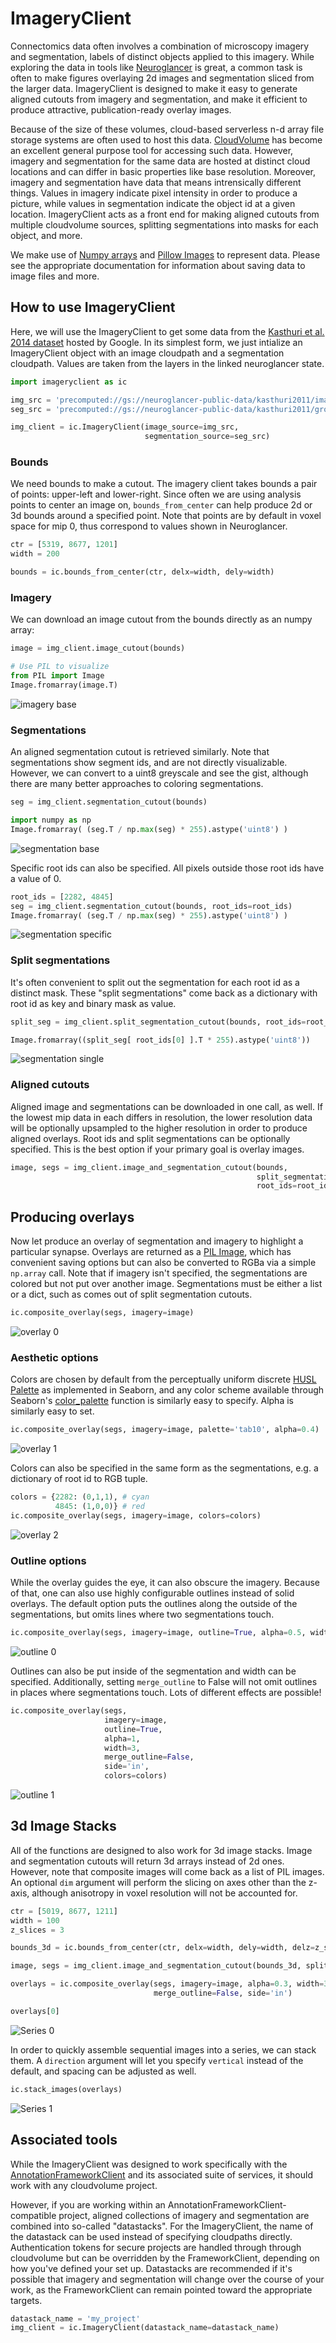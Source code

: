 # ImageryClient

Connectomics data often involves a combination of microscopy imagery and segmentation, labels of distinct objects applied to this imagery.
While exploring the data in tools like [Neuroglancer](https://github.com/google/neuroglancer) is great, a common task is often to make figures overlaying 2d images and segmentation sliced from the larger data.
ImageryClient is designed to make it easy to generate aligned cutouts from imagery and segmentation, and make it efficient to produce attractive, publication-ready overlay images.

Because of the size of these volumes, cloud-based serverless n-d array file storage systems are often used to host this data.
[CloudVolume](https://github.com/seung-lab/cloud-volume/) has become an excellent general purpose tool for accessing such data.
However, imagery and segmentation for the same data are hosted at distinct cloud locations and can differ in basic properties like base resolution.
Moreover, imagery and segmentation have data that means intrensically different things.
Values in imagery indicate pixel intensity in order to produce a picture, while values in segmentation indicate the object id at a given location.
ImageryClient acts as a front end for making aligned cutouts from multiple cloudvolume sources, splitting segmentations into masks for each object, and more.

We make use of [Numpy arrays](http://numpydoc.readthedocs.io) and [Pillow Images](https://pillow.readthedocs.io/) to represent data.
Please see the appropriate documentation for information about saving data to image files and more.

## How to use ImageryClient

Here, we will use the ImageryClient to get some data from the [Kasthuri et al. 2014 dataset](https://neuroglancer-demo.appspot.com/fafb.html#!gs://fafb-ffn1/main_ng.json) hosted by Google.
In its simplest form, we just intialize an ImageryClient object with an image cloudpath and a segmentation cloudpath.
Values are taken from the layers in the linked neuroglancer state.

```python
import imageryclient as ic

img_src = 'precomputed://gs://neuroglancer-public-data/kasthuri2011/image_color_corrected'
seg_src = 'precomputed://gs://neuroglancer-public-data/kasthuri2011/ground_truth'

img_client = ic.ImageryClient(image_source=img_src,
                              segmentation_source=seg_src)
```

### Bounds

We need bounds to make a cutout.
The imagery client takes bounds a pair of points: upper-left and lower-right.
Since often we are using analysis points to center an image on, `bounds_from_center` can help produce 2d or 3d bounds around a specified point.
Note that points are by default in voxel space for mip 0, thus correspond to values shown in Neuroglancer.

```python
ctr = [5319, 8677, 1201]
width = 200

bounds = ic.bounds_from_center(ctr, delx=width, dely=width)
```

### Imagery

We can download an image cutout from the bounds directly as an numpy array:

```python
image = img_client.image_cutout(bounds)

# Use PIL to visualize
from PIL import Image
Image.fromarray(image.T)
```

![imagery base](example_images/img_base.png)

### Segmentations

An aligned segmentation cutout is retrieved similarly.
Note that segmentations show segment ids, and are not directly visualizable.
However, we can convert to a uint8 greyscale and see the gist, although there are many better approaches to coloring segmentations.

```python
seg = img_client.segmentation_cutout(bounds)

import numpy as np
Image.fromarray( (seg.T / np.max(seg) * 255).astype('uint8') )
```

![segmentation base](example_images/seg_base.png)

Specific root ids can also be specified. All pixels outside those root ids have a value of 0.

```python
root_ids = [2282, 4845]
seg = img_client.segmentation_cutout(bounds, root_ids=root_ids)
Image.fromarray( (seg.T / np.max(seg) * 255).astype('uint8') )
```

![segmentation specific](example_images/seg_specific.png)


### Split segmentations

It's often convenient to split out the segmentation for each root id as a distinct mask. These "split segmentations" come back as a dictionary with root id as key and binary mask as value.

```python
split_seg = img_client.split_segmentation_cutout(bounds, root_ids=root_ids)

Image.fromarray((split_seg[ root_ids[0] ].T * 255).astype('uint8'))
```

![segmentation single](example_images/seg_single.png)


### Aligned cutouts

Aligned image and segmentations can be downloaded in one call, as well.
If the lowest mip data in each differs in resolution, the lower resolution data will be optionally upsampled to the higher resolution in order to produce aligned overlays.
Root ids and split segmentations can be optionally specified. This is the best option if your primary goal is overlay images.

```python
image, segs = img_client.image_and_segmentation_cutout(bounds,
                                                       split_segmentations=True,
                                                       root_ids=root_ids)
```

## Producing overlays

Now let produce an overlay of segmentation and imagery to highlight a particular synapse.
Overlays are returned as a [PIL Image](https://pillow.readthedocs.io/en/stable/), which has convenient saving options but can also be converted to RGBa via a simple `np.array` call.
Note that if imagery isn't specified, the segmentations are colored but not put over another image.
Segmentations must be either a list or a dict, such as comes out of split segmentation cutouts.

```python
ic.composite_overlay(segs, imagery=image)
```
![overlay 0](example_images/seg_overlay_0.png)

### Aesthetic options

Colors are chosen by default from the perceptually uniform discrete [HUSL Palette](https://seaborn.pydata.org/generated/seaborn.husl_palette.html) as implemented in Seaborn, and any color scheme available through Seaborn's [color_palette](https://seaborn.pydata.org/generated/seaborn.color_palette.html?highlight=color_palette) function is similarly easy to specify.
Alpha is similarly easy to set.

```python
ic.composite_overlay(segs, imagery=image, palette='tab10', alpha=0.4)
```

![overlay 1](example_images/seg_overlay_1.png)

Colors can also be specified in the same form as the segmentations, e.g. a dictionary of root id to RGB tuple.

```python
colors = {2282: (0,1,1), # cyan
          4845: (1,0,0)} # red
ic.composite_overlay(segs, imagery=image, colors=colors)
```

![overlay 2](example_images/seg_overlay_2.png)

### Outline options

While the overlay guides the eye, it can also obscure the imagery.
Because of that, one can also use highly configurable outlines instead of solid overlays.
The default option puts the outlines along the outside of the segmentations, but omits lines where two segmentations touch.

```python
ic.composite_overlay(segs, imagery=image, outline=True, alpha=0.5, width=15, colors=colors)
```

![outline 0](example_images/seg_outline_0.png)

Outlines can also be put inside of the segmentation and width can be specified.
Additionally, setting `merge_outline` to False will not omit outlines in places where segmentations touch.
Lots of different effects are possible!

```python
ic.composite_overlay(segs,
                     imagery=image,
                     outline=True,
                     alpha=1,
                     width=3,
                     merge_outline=False,
                     side='in',
                     colors=colors)
```

![outline 1](example_images/seg_outline_1.png)

## 3d Image Stacks

All of the functions are designed to also work for 3d image stacks.
Image and segmentation cutouts will return 3d arrays instead of 2d ones.
However, note that composite images will come back as a list of PIL images.
An optional `dim` argument will perform the slicing on axes other than the z-axis, although anisotropy in voxel resolution will not be accounted for.

```python
ctr = [5019, 8677, 1211]
width = 100
z_slices = 3

bounds_3d = ic.bounds_from_center(ctr, delx=width, dely=width, delz=z_slices)

image, segs = img_client.image_and_segmentation_cutout(bounds_3d, split_segmentations=True)

overlays = ic.composite_overlay(segs, imagery=image, alpha=0.3, width=3,
                                merge_outline=False, side='in')

overlays[0]
```

![Series 0](example_images/seg_series_0.png)

In order to quickly assemble sequential images into a series, we can stack them.
A `direction` argument will let you specify `vertical` instead of the default, and spacing can be adjusted as well.

```python
ic.stack_images(overlays)
```

![Series 1](example_images/seg_series_full.png)

## Associated tools

While the ImageryClient was designed to work specifically with the [AnnotationFrameworkClient](https://github.com/seung-lab/AnnotationFrameworkClient)
and its associated suite of services, it should work with any cloudvolume project.

However, if you are working within an AnnotationFrameworkClient-compatible project, aligned collections of imagery and segmentation are combined into so-called "datastacks".
For the ImageryClient, the name of the datastack can be used instead of specifying cloudpaths directly.
Authentication tokens for secure projects are handled through through cloudvolume but can be overridden by the FrameworkClient, depending on how you've defined your set up.
Datastacks are recommended if it's possible that imagery and segmentation will change over the course of your work, as the FrameworkClient can remain pointed toward the appropriate targets.

```python
datastack_name = 'my_project'
img_client = ic.ImageryClient(datastack_name=datastack_name)
```


